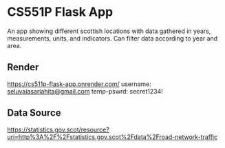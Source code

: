 # CS551P Flask App
An app showing different scottish locations with data gathered in years, measurements, units, and indicators. 
Can filter data according to year and area. 






## Render
https://cs511p-flask-app.onrender.com/
username: seluvaiasariahita@gmail.com
temp-pswrd: secret1234!

## Data Source
https://statistics.gov.scot/resource?uri=http%3A%2F%2Fstatistics.gov.scot%2Fdata%2Froad-network-traffic